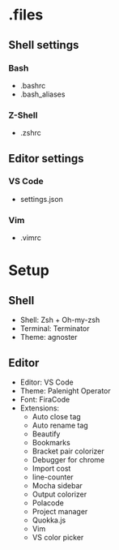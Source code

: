 # .files
## Shell settings
### Bash
* .bashrc
* .bash_aliases
### Z-Shell
* .zshrc
## Editor settings
### VS Code
* settings.json
### Vim
* .vimrc
# Setup
## Shell
* Shell: Zsh + Oh-my-zsh
* Terminal: Terminator
* Theme: agnoster
## Editor
* Editor: VS Code
* Theme: Palenight Operator
* Font: FiraCode
* Extensions: 
    * Auto close tag
    * Auto rename tag
    * Beautify
    * Bookmarks
    * Bracket pair colorizer
    * Debugger for chrome
    * Import cost
    * line-counter
    * Mocha sidebar
    * Output colorizer
    * Polacode
    * Project manager
    * Quokka.js
    * Vim
    * VS color picker
